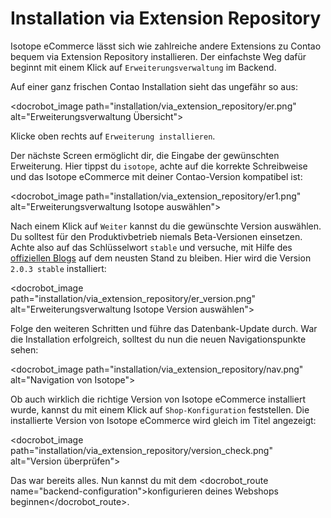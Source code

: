 # Installation via Extension Repository

Isotope eCommerce lässt sich wie zahlreiche andere Extensions zu Contao bequem via Extension Repository installieren.
Der einfachste Weg dafür beginnt mit einem Klick auf `Erweiterungsverwaltung` im Backend.

Auf einer ganz frischen Contao Installation sieht das ungefähr so aus:

<docrobot_image path="installation/via_extension_repository/er.png" alt="Erweiterungsverwaltung Übersicht">

Klicke oben rechts auf `Erweiterung installieren`.

Der nächste Screen ermöglicht dir, die Eingabe der gewünschten Erweiterung. Hier tippst du `isotope`, achte auf die korrekte Schreibweise und das Isotope eCommerce mit deiner Contao-Version kompatibel ist:

<docrobot_image path="installation/via_extension_repository/er1.png" alt="Erweiterungsverwaltung Isotope auswählen">

Nach einem Klick auf `Weiter` kannst du die gewünschte Version auswählen. Du solltest für den Produktivbetrieb niemals Beta-Versionen einsetzen. Achte also auf das Schlüsselwort `stable` und versuche, mit Hilfe des [offiziellen Blogs][1] auf dem neusten Stand zu bleiben. Hier wird die Version `2.0.3 stable` installiert:

<docrobot_image path="installation/via_extension_repository/er_version.png" alt="Erweiterungsverwaltung Isotope Version auswählen">

Folge den weiteren Schritten und führe das Datenbank-Update durch. War die Installation erfolgreich, solltest du nun die neuen Navigationspunkte sehen:

<docrobot_image path="installation/via_extension_repository/nav.png" alt="Navigation von Isotope">

Ob auch wirklich die richtige Version von Isotope eCommerce installiert wurde, kannst du mit einem Klick auf `Shop-Konfiguration` feststellen. Die installierte Version von Isotope eCommerce wird gleich im Titel angezeigt:

<docrobot_image path="installation/via_extension_repository/version_check.png" alt="Version überprüfen">

Das war bereits alles. Nun kannst du mit dem <docrobot_route name="backend-configuration">konfigurieren deines Webshops beginnen</docrobot_route>.

[1]: http://isotopeecommerce.org/de/blog.html